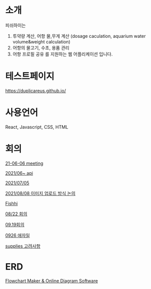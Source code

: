 # 소개

피쉬하이는
1. 투약량 계산, 어항 물,무게 계산 (dosage caculation, aquarium water volume&weight calculation)
2. 어항의 물고기, 수초, 용품 관리 
3. 어항 프로필 공유
를 지원하는 웹 어플리케이션 입니다.

# 테스트페이지

https://duplicareus.github.io/

# 사용언어

React, Javascript, CSS, HTML

# 회의

[21-06-06 meeting](https://www.notion.so/21-06-06-meeting-a7a37a3895244e6a8ea526531a7eda47)

[2021/06~  api](https://www.notion.so/2021-06-api-4f6b12f7763f4053b9ffe20450f54e31)

[2021/07/05](https://www.notion.so/2021-07-05-8f4e63dcf9384f16aed8694a9d7b3be3)

[2021/08/08 이미지 업로드 방식 논의](https://www.notion.so/2021-08-08-68ab90453a644f558642348cf85efacf)

[Fishhi](https://www.notion.so/ea07094872244678b196df9bffbb453a)

[08/22 회의](https://www.notion.so/08-22-de3b634200434fb8b454aef546a40919)

[09.19회의](https://www.notion.so/09-19-993fbc6c81a04f07977e7a3a5de099fa)

[0926 애자일](https://www.notion.so/0926-b151369bc2504cad95fb3de24209c64c)

[supplies 고려사항](https://www.notion.so/supplies-12ee3f95e01a4b0581e25ee5dc36d9c5)

# ERD

[Flowchart Maker & Online Diagram Software](https://app.diagrams.net/#G1KlWJ56uXZBkGdHLTEiKT7sd5UWY42CyC)
